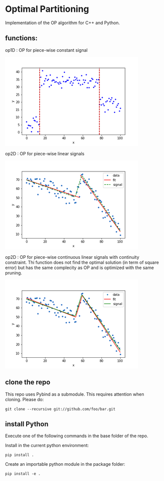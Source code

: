 # Optimal Partitioning
Implementation of the OP algorithm for C++ and Python.

## functions:

op1D : OP for piece-wise constant signal

![](doc/img/op1d.png)

op2D : OP for piece-wise linear signals

![](doc/img/op2d.png)

op2D : OP for piece-wise continuous linear signals with continuity constraint. Thi function does not find the optimal solution (in term of square error) but has the same complecity as OP and is optimized with the same pruning.

![](doc/img/op2dcc.png)

## clone the repo

This repo uses Pybind as a submodule. This requires attention when cloning. Please do:

    git clone --recursive git://github.com/foo/bar.git  

## install Python
Execute one of the following commands in the base folder of the repo.

Install in the current python environment:

    pip install .

Create an importable python module in the package folder:

    pip install -e .
